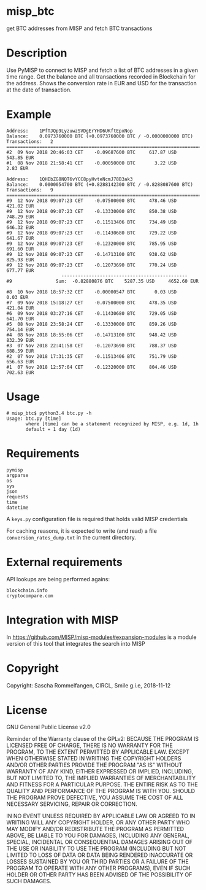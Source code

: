 # misp_btc
get BTC addresses from MISP and fetch BTC transactions 

# Description
Use PyMISP to connect to MISP and fetch a list of BTC addresses in a given time range.
Get the balance and all transactions recorded in Blockchain for the address.
Shows the conversion rate in EUR and USD for the transaction at the date of transaction.

# Example
```
Address:	1PfTJQp9LyzuwzSVDgErYHD6UKftEpxNop
Balance:	0.0973760000 BTC (+0.0973760000 BTC / -0.0000000000 BTC)
Transactions:	2
======================================================================================
#2	09 Nov 2018 20:46:03 CET	-0.09687600 BTC     617.87 USD	    543.85 EUR
#1	08 Nov 2018 21:58:41 CET	-0.00050000 BTC       3.22 USD	      2.83 EUR

Address:	1QHEbZG8NQT6vYCC8pyHvteNcmJ78B3ak3
Balance:	0.0000054700 BTC (+0.8288142300 BTC / -0.8288087600 BTC)
Transactions:	9
======================================================================================
#9	12 Nov 2018 09:07:23 CET	-0.07500000 BTC     478.46 USD	    421.02 EUR
#9	12 Nov 2018 09:07:23 CET	-0.13330000 BTC     850.38 USD	    748.29 EUR
#9	12 Nov 2018 09:07:23 CET	-0.11513406 BTC     734.49 USD	    646.32 EUR
#9	12 Nov 2018 09:07:23 CET	-0.11430680 BTC     729.22 USD	    641.67 EUR
#9	12 Nov 2018 09:07:23 CET	-0.12320000 BTC     785.95 USD	    691.60 EUR
#9	12 Nov 2018 09:07:23 CET	-0.14713100 BTC     938.62 USD	    825.93 EUR
#9	12 Nov 2018 09:07:23 CET	-0.12073690 BTC     770.24 USD	    677.77 EUR
					----------------------------------------------
#9				  Sum:	-0.82880876 BTC    5287.35 USD	   4652.60 EUR

#8	10 Nov 2018 18:57:32 CET	-0.00000547 BTC       0.03 USD	      0.03 EUR
#7	09 Nov 2018 15:18:27 CET	-0.07500000 BTC     478.35 USD	    421.04 EUR
#6	09 Nov 2018 03:27:16 CET	-0.11430680 BTC     729.05 USD	    641.70 EUR
#5	08 Nov 2018 23:58:24 CET	-0.13330000 BTC     859.26 USD	    754.14 EUR
#4	08 Nov 2018 18:55:06 CET	-0.14713100 BTC     948.42 USD	    832.39 EUR
#3	07 Nov 2018 22:41:58 CET	-0.12073690 BTC     788.37 USD	    688.59 EUR
#2	07 Nov 2018 17:31:35 CET	-0.11513406 BTC     751.79 USD	    656.63 EUR
#1	07 Nov 2018 12:57:04 CET	-0.12320000 BTC     804.46 USD	    702.63 EUR
```

# Usage
```
# misp_btc$ python3.4 btc.py -h
Usage: btc.py [time]
       where [time] can be a statement recognized by MISP, e.g. 1d, 1h
       default = 1 day (1d)
```

# Requirements

```
pymisp 
argparse
os
sys
json
requests
time
datetime
```

A `keys.py` configuration file is required that holds valid MISP credentials

For caching reasons, it is expected to write (and read) a file `conversion_rates_dump.txt` in the current directory.

# External requirements

API lookups are being performed agains:
```
blockchain.info
cryptocompare.com
```

# Integration with MISP
In https://github.com/MISP/misp-modules#expansion-modules is a module version of this tool that integrates the search into MISP


# Copyright

Copyright: Sascha Rommelfangen, CIRCL, Smile g.i.e, 2018-11-12


# License

GNU General Public License v2.0

Reminder of the Warranty clause of the GPLv2: BECAUSE THE PROGRAM IS LICENSED FREE OF CHARGE, THERE IS NO WARRANTY FOR THE PROGRAM, TO THE EXTENT PERMITTED BY APPLICABLE LAW. EXCEPT WHEN OTHERWISE STATED IN WRITING THE COPYRIGHT HOLDERS AND/OR OTHER PARTIES PROVIDE THE PROGRAM "AS IS" WITHOUT WARRANTY OF ANY KIND, EITHER EXPRESSED OR IMPLIED, INCLUDING, BUT NOT LIMITED TO, THE IMPLIED WARRANTIES OF MERCHANTABILITY AND FITNESS FOR A PARTICULAR PURPOSE. THE ENTIRE RISK AS TO THE QUALITY AND PERFORMANCE OF THE PROGRAM IS WITH YOU. SHOULD THE PROGRAM PROVE DEFECTIVE, YOU ASSUME THE COST OF ALL NECESSARY SERVICING, REPAIR OR CORRECTION.

IN NO EVENT UNLESS REQUIRED BY APPLICABLE LAW OR AGREED TO IN WRITING WILL ANY COPYRIGHT HOLDER, OR ANY OTHER PARTY WHO MAY MODIFY AND/OR REDISTRIBUTE THE PROGRAM AS PERMITTED ABOVE, BE LIABLE TO YOU FOR DAMAGES, INCLUDING ANY GENERAL, SPECIAL, INCIDENTAL OR CONSEQUENTIAL DAMAGES ARISING OUT OF THE USE OR INABILITY TO USE THE PROGRAM (INCLUDING BUT NOT LIMITED TO LOSS OF DATA OR DATA BEING RENDERED INACCURATE OR LOSSES SUSTAINED BY YOU OR THIRD PARTIES OR A FAILURE OF THE PROGRAM TO OPERATE WITH ANY OTHER PROGRAMS), EVEN IF SUCH HOLDER OR OTHER PARTY HAS BEEN ADVISED OF THE POSSIBILITY OF SUCH DAMAGES.


